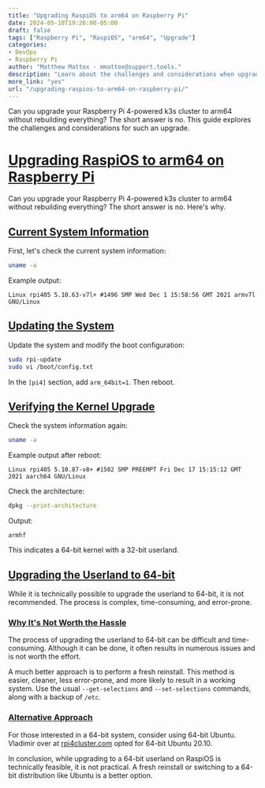 ```yaml
---
title: "Upgrading RaspiOS to arm64 on Raspberry Pi"
date: 2024-05-18T19:26:00-05:00
draft: false
tags: ["Raspberry Pi", "RaspiOS", "arm64", "Upgrade"]
categories:
- DevOps
- Raspberry Pi
author: "Matthew Mattox - mmattox@support.tools."
description: "Learn about the challenges and considerations when upgrading RaspiOS to arm64 on a Raspberry Pi 4-powered k3s cluster."
more_link: "yes"
url: "/upgrading-raspios-to-arm64-on-raspberry-pi/"
---
```


Can you upgrade your Raspberry Pi 4-powered k3s cluster to arm64 without rebuilding everything? The short answer is no. This guide explores the challenges and considerations for such an upgrade.

<!--more-->

# [Upgrading RaspiOS to arm64 on Raspberry Pi](#upgrading-raspios-to-arm64-on-raspberry-pi)

Can you upgrade your Raspberry Pi 4-powered k3s cluster to arm64 without rebuilding everything? The short answer is no. Here's why.

## [Current System Information](#current-system-information)

First, let's check the current system information:

```bash
uname -a
```

Example output:

```
Linux rpi405 5.10.63-v7l+ #1496 SMP Wed Dec 1 15:58:56 GMT 2021 armv7l GNU/Linux
```

## [Updating the System](#updating-the-system)

Update the system and modify the boot configuration:

```bash
sudo rpi-update
sudo vi /boot/config.txt
```

In the `[pi4]` section, add `arm_64bit=1`. Then reboot.

## [Verifying the Kernel Upgrade](#verifying-the-kernel-upgrade)

Check the system information again:

```bash
uname -a
```

Example output after reboot:

```
Linux rpi405 5.10.87-v8+ #1502 SMP PREEMPT Fri Dec 17 15:15:12 GMT 2021 aarch64 GNU/Linux
```

Check the architecture:

```bash
dpkg --print-architecture
```

Output:

```
armhf
```

This indicates a 64-bit kernel with a 32-bit userland.

## [Upgrading the Userland to 64-bit](#upgrading-the-userland-to-64-bit)

While it is technically possible to upgrade the userland to 64-bit, it is not recommended. The process is complex, time-consuming, and error-prone.

### [Why It's Not Worth the Hassle](#why-its-not-worth-the-hassle)

The process of upgrading the userland to 64-bit can be difficult and time-consuming. Although it can be done, it often results in numerous issues and is not worth the effort.

A much better approach is to perform a fresh reinstall. This method is easier, cleaner, less error-prone, and more likely to result in a working system. Use the usual `--get-selections` and `--set-selections` commands, along with a backup of `/etc`.

### [Alternative Approach](#alternative-approach)

For those interested in a 64-bit system, consider using 64-bit Ubuntu. Vladimir over at [rpi4cluster.com](https://rpi4cluster.com) opted for 64-bit Ubuntu 20.10.

In conclusion, while upgrading to a 64-bit userland on RaspiOS is technically feasible, it is not practical. A fresh reinstall or switching to a 64-bit distribution like Ubuntu is a better option.
